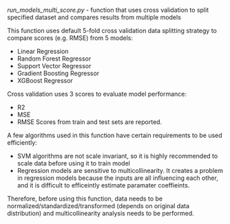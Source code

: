 *run_models_multi_score.py* - function that uses cross validation to split specified dataset and compares results from multiple models 

This function uses default 5-fold cross validation data splitting strategy to compare scores (e.g. RMSE) from 5 models:
- Linear Regression 
- Random Forest Regressor
- Support Vector Regressor
- Gradient Boosting Regressor
- XGBoost Regressor

Cross validation uses 3 scores to evaluate model performance:
- R2
- MSE
- RMSE
Scores from train and test sets are reported.

A few algorithms used in this function have certain requirements to be used efficiently:
- SVM algorithms are not scale invariant, so it is highly recommended to scale data before using it to train model
- Regression models are sensitive to multicollinearity. It creates a problem in regression models because the inputs are all influencing each other, and it is difficult to efficeintly estimate paramater coeffieints.

Therefore, before using this function, data needs to be normalized/standardized/transformed (depends on original data distribution) and multicollinearity analysis needs to be performed. 
